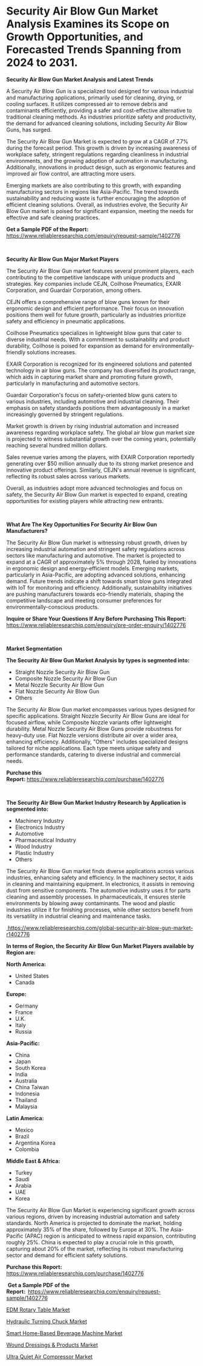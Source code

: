 <p><h1>Security Air Blow Gun Market Analysis Examines its Scope on Growth Opportunities, and Forecasted Trends Spanning from 2024 to 2031.</h1></p><p><strong>Security Air Blow Gun Market Analysis and Latest Trends</strong></p>
<p><p>A Security Air Blow Gun is a specialized tool designed for various industrial and manufacturing applications, primarily used for cleaning, drying, or cooling surfaces. It utilizes compressed air to remove debris and contaminants efficiently, providing a safer and cost-effective alternative to traditional cleaning methods. As industries prioritize safety and productivity, the demand for advanced cleaning solutions, including Security Air Blow Guns, has surged.</p><p>The Security Air Blow Gun Market is expected to grow at a CAGR of 7.7% during the forecast period. This growth is driven by increasing awareness of workplace safety, stringent regulations regarding cleanliness in industrial environments, and the growing adoption of automation in manufacturing. Additionally, innovations in product design, such as ergonomic features and improved air flow control, are attracting more users.</p><p>Emerging markets are also contributing to this growth, with expanding manufacturing sectors in regions like Asia-Pacific. The trend towards sustainability and reducing waste is further encouraging the adoption of efficient cleaning solutions. Overall, as industries evolve, the Security Air Blow Gun market is poised for significant expansion, meeting the needs for effective and safe cleaning practices.</p></p>
<p><strong>Get a Sample PDF of the Report:&nbsp;</strong> <a href="https://www.reliableresearchiq.com/enquiry/request-sample/1402776?utm_campaign=1087&utm_medium=2&utm_source=Github&utm_content=ia&utm_term=23102024&utm_id=security-air-blow-gun">https://www.reliableresearchiq.com/enquiry/request-sample/1402776</a></p>
<p>&nbsp;</p>
<p><strong>Security Air Blow Gun Major Market Players</strong></p>
<p><p>The Security Air Blow Gun market features several prominent players, each contributing to the competitive landscape with unique products and strategies. Key companies include CEJN, Coilhose Pneumatics, EXAIR Corporation, and Guardair Corporation, among others.</p><p>CEJN offers a comprehensive range of blow guns known for their ergonomic design and efficient performance. Their focus on innovation positions them well for future growth, particularly as industries prioritize safety and efficiency in pneumatic applications.</p><p>Coilhose Pneumatics specializes in lightweight blow guns that cater to diverse industrial needs. With a commitment to sustainability and product durability, Coilhose is poised for expansion as demand for environmentally-friendly solutions increases.</p><p>EXAIR Corporation is recognized for its engineered solutions and patented technology in air blow guns. The company has diversified its product range, which aids in capturing market share and promoting future growth, particularly in manufacturing and automotive sectors.</p><p>Guardair Corporation's focus on safety-oriented blow guns caters to various industries, including automotive and industrial cleaning. Their emphasis on safety standards positions them advantageously in a market increasingly governed by stringent regulations.</p><p>Market growth is driven by rising industrial automation and increased awareness regarding workplace safety. The global air blow gun market size is projected to witness substantial growth over the coming years, potentially reaching several hundred million dollars.</p><p>Sales revenue varies among the players, with EXAIR Corporation reportedly generating over $50 million annually due to its strong market presence and innovative product offerings. Similarly, CEJN's annual revenue is significant, reflecting its robust sales across various markets.</p><p>Overall, as industries adopt more advanced technologies and focus on safety, the Security Air Blow Gun market is expected to expand, creating opportunities for existing players while attracting new entrants.</p></p>
<p>&nbsp;</p>
<p><strong>What Are The Key Opportunities For Security Air Blow Gun Manufacturers?</strong></p>
<p><p>The Security Air Blow Gun market is witnessing robust growth, driven by increasing industrial automation and stringent safety regulations across sectors like manufacturing and automotive. The market is projected to expand at a CAGR of approximately 5% through 2028, fueled by innovations in ergonomic design and energy-efficient models. Emerging markets, particularly in Asia-Pacific, are adopting advanced solutions, enhancing demand. Future trends indicate a shift towards smart blow guns integrated with IoT for monitoring and efficiency. Additionally, sustainability initiatives are pushing manufacturers towards eco-friendly materials, shaping the competitive landscape and meeting consumer preferences for environmentally-conscious products.</p></p>
<p><strong>Inquire or Share Your Questions If Any Before Purchasing This Report:</strong> <a href="https://www.reliableresearchiq.com/enquiry/pre-order-enquiry/1402776?utm_campaign=1087&utm_medium=2&utm_source=Github&utm_content=ia&utm_term=23102024&utm_id=security-air-blow-gun">https://www.reliableresearchiq.com/enquiry/pre-order-enquiry/1402776</a></p>
<p>&nbsp;</p>
<p><strong>Market Segmentation</strong></p>
<p><strong>The Security Air Blow Gun Market Analysis by types is segmented into:</strong></p>
<p><ul><li>Straight Nozzle Security Air Blow Gun</li><li>Composite Nozzle Security Air Blow Gun</li><li>Metal Nozzle Security Air Blow Gun</li><li>Flat Nozzle Security Air Blow Gun</li><li>Others</li></ul></p>
<p><p>The Security Air Blow Gun market encompasses various types designed for specific applications. Straight Nozzle Security Air Blow Guns are ideal for focused airflow, while Composite Nozzle variants offer lightweight durability. Metal Nozzle Security Air Blow Guns provide robustness for heavy-duty use. Flat Nozzle versions distribute air over a wider area, enhancing efficiency. Additionally, "Others" includes specialized designs tailored for niche applications. Each type meets unique safety and performance standards, catering to diverse industrial and commercial needs.</p></p>
<p><strong>Purchase this Report:&nbsp;</strong><a href="https://www.reliableresearchiq.com/purchase/1402776?utm_campaign=1087&utm_medium=2&utm_source=Github&utm_content=ia&utm_term=23102024&utm_id=security-air-blow-gun">https://www.reliableresearchiq.com/purchase/1402776</a></p>
<p>&nbsp;</p>
<p><strong>The Security Air Blow Gun Market Industry Research by Application is segmented into:</strong></p>
<p><ul><li>Machinery Industry</li><li>Electronics Industry</li><li>Automotive</li><li>Pharmaceutical Industry</li><li>Wood Industry</li><li>Plastic Industry</li><li>Others</li></ul></p>
<p><p>The Security Air Blow Gun market finds diverse applications across various industries, enhancing safety and efficiency. In the machinery sector, it aids in cleaning and maintaining equipment. In electronics, it assists in removing dust from sensitive components. The automotive industry uses it for parts cleaning and assembly processes. In pharmaceuticals, it ensures sterile environments by blowing away contaminants. The wood and plastic industries utilize it for finishing processes, while other sectors benefit from its versatility in industrial cleaning and maintenance tasks.</p></p>
<p><a href="https://www.reliableresearchiq.com/global-security-air-blow-gun-market-r1402776?utm_campaign=1087&utm_medium=2&utm_source=Github&utm_content=ia&utm_term=23102024&utm_id=security-air-blow-gun">&nbsp;https://www.reliableresearchiq.com/global-security-air-blow-gun-market-r1402776</a></p>
<p><strong>In terms of Region, the Security Air Blow Gun Market Players available by Region are:</strong></p>
<p>
    <p> <strong> North America: </strong>
        <ul>
            <li>United States</li>
            <li>Canada</li>
        </ul>
        </p> 
    <p> <strong> Europe: </strong>
        <ul>
            <li>Germany</li>
            <li>France</li>
            <li>U.K.</li>
            <li>Italy</li>
            <li>Russia</li>
        </ul>
        </p> 
    <p> <strong> Asia-Pacific: </strong>
        <ul>
            <li>China</li>
            <li>Japan</li>
            <li>South Korea</li>
            <li>India</li>
            <li>Australia</li>
            <li>China Taiwan</li>
            <li>Indonesia</li>
            <li>Thailand</li>
            <li>Malaysia</li>
        </ul>
        </p> 
    <p> <strong> Latin America: </strong>
        <ul>
            <li>Mexico</li>
            <li>Brazil</li>
            <li>Argentina Korea</li>
            <li>Colombia</li>
        </ul>
        </p> 
    <p> <strong> Middle East & Africa: </strong>
        <ul>
            <li>Turkey</li>
            <li>Saudi</li>
            <li>Arabia</li>
            <li>UAE</li>
            <li>Korea</li>
        </ul>
    </p>
    </p>
<p><p>The Security Air Blow Gun Market is experiencing significant growth across various regions, driven by increasing industrial automation and safety standards. North America is projected to dominate the market, holding approximately 35% of the share, followed by Europe at 30%. The Asia-Pacific (APAC) region is anticipated to witness rapid expansion, contributing roughly 25%. China is expected to play a crucial role in this growth, capturing about 20% of the market, reflecting its robust manufacturing sector and demand for efficient safety solutions.</p></p>
<p><strong>Purchase this Report: </strong><a href="https://www.reliableresearchiq.com/purchase/1402776?utm_campaign=1087&utm_medium=2&utm_source=Github&utm_content=ia&utm_term=23102024&utm_id=security-air-blow-gun">https://www.reliableresearchiq.com/purchase/1402776</a></p>
<p>&nbsp;<strong>Get a Sample PDF of the Report:&nbsp;&nbsp;</strong><a href="https://www.reliableresearchiq.com/enquiry/request-sample/1402776?utm_campaign=1087&utm_medium=2&utm_source=Github&utm_content=ia&utm_term=23102024&utm_id=security-air-blow-gun">https://www.reliableresearchiq.com/enquiry/request-sample/1402776</a></p>
<p><strong></strong></p>
<p><p><a href="https://github.com/ardeliap6te/Market-Research-Report-List-1/blob/main/edm-rotary-table-market.md?utm_campaign=1087&utm_medium=2&utm_source=Github&utm_content=ia&utm_term=23102024&utm_id=security-air-blow-gun">EDM Rotary Table Market</a></p><p><a href="https://github.com/josqmxrouth/Market-Research-Report-List-1/blob/main/hydraulic-turning-chuck-market.md?utm_campaign=1087&utm_medium=2&utm_source=Github&utm_content=ia&utm_term=23102024&utm_id=security-air-blow-gun">Hydraulic Turning Chuck Market</a></p><p><a href="https://www.linkedin.com/pulse/driving-forces-global-smart-home-based-beverage-machine-jfbfe?utm_campaign=1087&utm_medium=2&utm_source=Github&utm_content=ia&utm_term=23102024&utm_id=security-air-blow-gun">Smart Home-Based Beverage Machine Market</a></p><p><a href="https://www.linkedin.com/pulse/emerging-technologies-reshaping-wound-dressings-products-yxv7f?utm_campaign=1087&utm_medium=2&utm_source=Github&utm_content=ia&utm_term=23102024&utm_id=security-air-blow-gun">Wound Dressings & Products Market</a></p><p><a href="https://issuu.com/reportprime-2/docs/ultra-quiet-air-compressor-market-s_5f0e73283909dd?utm_campaign=1087&utm_medium=2&utm_source=Github&utm_content=ia&utm_term=23102024&utm_id=security-air-blow-gun">Ultra Quiet Air Compressor Market</a></p></p>
